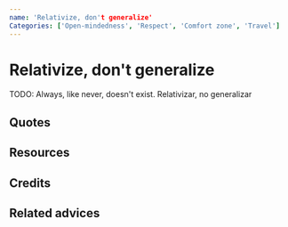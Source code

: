 ```yaml
---
name: 'Relativize, don't generalize'
Categories: ['Open-mindedness', 'Respect', 'Comfort zone', 'Travel']
---
```

# Relativize, don't generalize
TODO: Always, like never, doesn't exist. Relativizar, no generalizar

## Quotes

## Resources

## Credits

## Related advices
